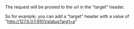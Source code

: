
The request will be proxied to the url in the "target" header.

So for example, you can add a "target" header with a value of "http://127.0.0.1:9101/status?arg1=a"